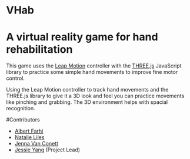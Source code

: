 # VHab
# A virtual reality game for hand rehabilitation
This game uses the [Leap Motion](https://www.leapmotion.com/) controller with the [THREE.js](https://threejs.org/) JavaScript library to practice some simple hand movements to improve fine motor control.

Using the Leap Motion controller to track hand movements and the THREE.js library to give it a 3D look and feel you can practice movements like pinching and grabbing. The 3D environment helps with spacial recognition.

#Contributors

* [Albert Farhi](https://github.com/faralbrt)
* [Natalie Liles](https://github.com/nliles)
* [Jenna Van Conett](https://github.com/jenvanc)
* [Jessie Yang](https://github.com/jessieyang0320) (Project Lead)
 
